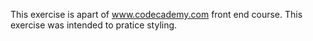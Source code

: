 This exercise is apart of www.codecademy.com front end course.
  This exercise was intended to pratice styling.
